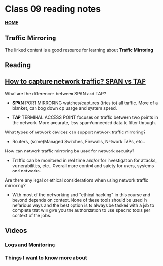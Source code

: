 # Class 09 reading notes

#### [HOME](https://cesarderio.github.io/reading-notes/)

## Traffic Mirroring

The linked content is a good resource for learning about **Traffic Mirroring**

## Reading

## [How to capture network traffic? SPAN vs TAP](https://accedian.com/blog/capture-network-traffic-span-vs-tap/)

What are the differences between SPAN and TAP?

* **SPAN** PORT MIRRORING watches/captures (tries to) all traffic. More of a blanket, can bog down cp usage and system speed.

* **TAP** TERMINAL ACCESS POINT focuses on traffic between two points in the network. More accurate, less spam/unneeded data to filter through.

What types of network devices can support network traffic mirroring?

* Routers, (some)Managed Switches, Firewalls, Network TAPs, etc..

How can network traffic mirroring be used for network security?

* Traffic can be monitored in real time and/or for investigation for attacks, vulnerabilities, etc.. Overall more control and safety for users, systems and networks.

Are there any legal or ethical considerations when using network traffic mirroring?

* With most of the networking and "ethical hacking" in this course and beyond depends on context. None of these tools should be used in nefarious ways and the best option is to always be tasked with a job to complete that will give you the authorization to use specific tools per context of the jobs.

## Videos

### [Logs and Monitoring](https://www.professormesser.com/network-plus/n10-008/n10-008-video/logs-and-monitoring-n10-008/)

### Things I want to know more about
